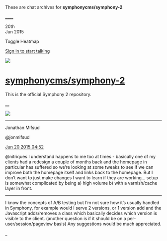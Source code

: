These are chat archives for **symphonycms/symphony-2**

[__](/symphonycms/symphony-2/archives/2015/06/21)[__](/symphonycms/symphony-2/archives/2015/06/19)

20th  
Jun 2015

Toggle Heatmap

[Sign in to start talking](/login?action=login&button=archive-login)

![](https://avatars-02.gitter.im/group/iv/3/57542c45c43b8c601977197e?s=48)

#  [symphonycms/symphony-2](/symphonycms/symphony-2)

This is the official Symphony 2 repository.

[ __](/orgs/symphonycms/rooms "More symphonycms rooms")

![](https://avatars1.githubusercontent.com/u/859775?v=3&s=30)

____

Jonathan Mifsud

@jonmifsud

[Jun 20 2015
04:52](https://gitter.im/symphonycms/symphony-2?at=5584f192f207aa853a8c1769)

@nitriques I understand happens to me too at times - basically one of my
clients had a redesign a couple of months back and the homepage in particular
has suffered so we’re looking at some tweaks to see if we can improve both the
homepage itself and links back to the homepage. But I don’t want to just make
changes I want to learn if they are working… setup is somewhat complicated by
being a) high volume b) with a varnish/cache layer in front.

____

I know the concepts of A/B testing but I’m not sure how it’s usually handled
in Symphony, for example would I serve 2 versions, or 1 version add and the
Javascript adds/removes a class which basically decides which version is
visible to the client. (another question is if it should be on a per-
user/session/pageview basis) Any suggestions would be much appreciated.

_

